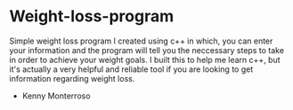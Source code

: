 # Weight-loss-program
Simple weight loss program I created using c++ in which, you can enter your information and the program will tell you the neccessary steps to take in order to achieve your weight goals. I built this to help me learn c++, but it's actually a very helpful and reliable tool if you are looking to get information regarding weight loss. 
- Kenny Monterroso
